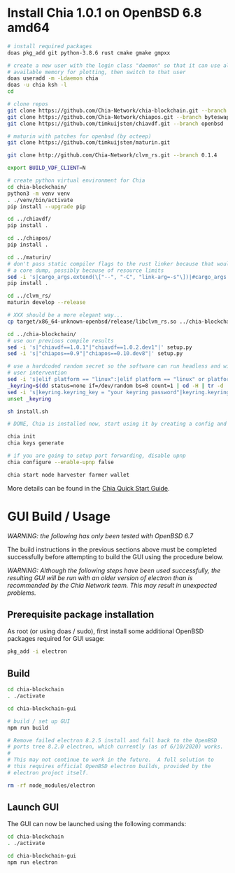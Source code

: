 # Install Chia 1.0.1 on OpenBSD 6.8 amd64

```sh
# install required packages
doas pkg_add git python-3.8.6 rust cmake gmake gmpxx

# create a new user with the login class "daemon" so that it can use all
# available memory for plotting, then switch to that user
doas useradd -m -Ldaemon chia
doas -u chia ksh -l
cd

# clone repos
git clone https://github.com/Chia-Network/chia-blockchain.git --branch latest
git clone https://github.com/Chia-Network/chiapos.git --branch byteswap # XXX might be merged into main
git clone https://github.com/timkuijsten/chiavdf.git --branch openbsd

# maturin with patches for openbsd (by octeep)
git clone https://github.com/timkuijsten/maturin.git

git clone http://github.com/Chia-Network/clvm_rs.git --branch 0.1.4

export BUILD_VDF_CLIENT=N

# create python virtual environment for Chia
cd chia-blockchain/
python3 -m venv venv
. ./venv/bin/activate
pip install --upgrade pip

cd ../chiavdf/
pip install .

cd ../chiapos/
pip install .

cd ../maturin/
# don't pass static compiler flags to the rust linker because that would cause
# a core dump, possibly because of resource limits
sed -i 's|cargo_args.extend(\["--", "-C", "link-arg=-s"\])|#cargo_args.extend(\["--", "-C", "link-arg=-s"\])|' setup.py
pip install .

cd ../clvm_rs/
maturin develop --release

# XXX should be a more elegant way...
cp target/x86_64-unknown-openbsd/release/libclvm_rs.so ../chia-blockchain/clvm_rs.so

cd ../chia-blockchain/
# use our previous compile results
sed -i 's|"chiavdf==1.0.1"|"chiavdf==1.0.2.dev1"|' setup.py
sed -i 's|"chiapos==0.9"|"chiapos==0.10.dev8"|' setup.py

# use a hardcoded random secret so the software can run headless and without
# user intervention
sed -i 's|elif platform == "linux":|elif platform == "linux" or platform.startswith("openbsd"):|' src/util/keychain.py
_keyring=$(dd status=none if=/dev/random bs=8 count=1 | od -H | tr -d ' ' | head -1 | cut -b8-25)
sed -i 's|keyring.keyring_key = "your keyring password"|keyring.keyring_key = "'"$_keyring"'"|' src/util/keychain.py
unset _keyring

sh install.sh

# DONE, Chia is installed now, start using it by creating a config and keys

chia init
chia keys generate

# if you are going to setup port forwarding, disable upnp
chia configure --enable-upnp false

chia start node harvester farmer wallet
```

More details can be found in the [Chia Quick Start Guide](https://github.com/Chia-Network/chia-blockchain/wiki/Quick-Start-Guide).

# GUI Build / Usage

*WARNING: the following has only been tested with OpenBSD 6.7*

The build instructions in the previous sections above must be completed successfully before attempting to build the GUI using the procedure below.

*WARNING: Although the following steps have been used successfully, the resulting GUI will be run with an older version of electron than is recommended by the Chia Network team. This may result in unexpected problems.*

## Prerequisite package installation

As root (or using doas / sudo), first install some additional OpenBSD packages required for GUI usage:

```bash
pkg_add -i electron
```

## Build

```bash
cd chia-blockchain
. ./activate

cd chia-blockchain-gui

# build / set up GUI
npm run build

# Remove failed electron 8.2.5 install and fall back to the OpenBSD
# ports tree 8.2.0 electron, which currently (as of 6/10/2020) works.
#
# This may not continue to work in the future.  A full solution to
# this requires official OpenBSD electron builds, provided by the
# electron project itself.

rm -rf node_modules/electron
```

## Launch GUI
The GUI can now be launched using the following commands:

```bash
cd chia-blockchain
. ./activate

cd chia-blockchain-gui
npm run electron
```